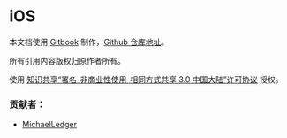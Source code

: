 iOS
================

本文档使用 [Gitbook](https://github.com/GitbookIO/gitbook) 制作，[Github 仓库地址](https://github.com/MichaelLedger/GitBook)。

所有引用内容版权归原作者所有。

使用 [知识共享“署名-非商业性使用-相同方式共享 3.0 中国大陆”许可协议](https://creativecommons.org/licenses/by-nc-sa/3.0/cn/) 授权。

### 贡献者：

* [MichaelLedger](https://github.com/MichaelLedger)


